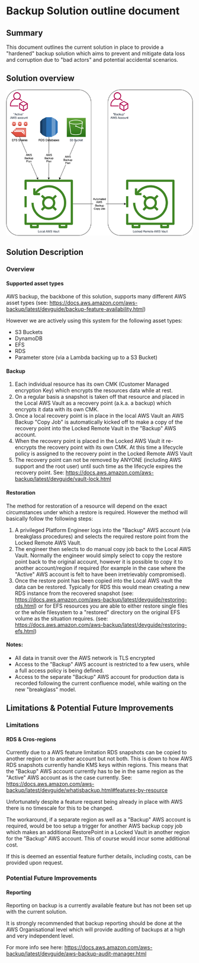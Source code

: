 # Backup Solution outline document


## Summary
This document outlines the current solution in place to provide a "hardened" backup solution which aims to prevent and mitigate data loss and corruption due to "bad actors" and potential accidental scenarios.


## Solution overview
![Solution diagram](./AWSBackupProjectTNG.png)



## Solution Description
### Overview
#### Supported asset types
AWS backup, the backbone of this solution, supports many different AWS asset types (see: https://docs.aws.amazon.com/aws-backup/latest/devguide/backup-feature-availability.html)

However we are actively using this system for the following asset types:
* S3 Buckets
* DynamoDB
* EFS
* RDS
* Parameter store (via a Lambda backing up to a S3 Bucket)

#### Backup
1. Each individual resource has its own CMK (Customer Managed encryption Key) which encrypts the resources data while at rest.
2. On a regular basis a snapshot is taken off that resource and placed in the Local AWS Vault as a recovery point (a.k.a. a backup) which encrypts it data with its own CMK.
3. Once a local recovery point is in place in the local AWS Vault an AWS Backup "Copy Job" is automatically kicked off to make a copy of the recovery point into the Locked Remote Vault in the "Backup" AWS account.
4. When the recovery point is placed in the Locked AWS Vault it re-encrypts the recovery point with its own CMK. At this time a lifecycle policy is assigned to the recovery point in the Locked Remote AWS Vault
4. The recovery point can not be removed by ANYONE (including AWS support and the root user) until such time as the lifecycle expires the recovery point. See: https://docs.aws.amazon.com/aws-backup/latest/devguide/vault-lock.html

#### Restoration
The method for restoration of a resource will depend on the exact circumstances under which a restore is required. However the method will basically follow the following steps:

1. A privileged Platform Engineer logs into the "Backup" AWS account (via breakglass procedures) and selects the required restore point from the Locked Remote AWS Vault.
2. The engineer then selects to do manual copy job back to the Local AWS Vault. Normally the engineer would simply select to copy the restore point back to the original account, however it is possible to copy it to another account/region if required (for example in the case where the "Active" AWS account is felt to have been irretrievably compromised).
3. Once the restore point has been copied into the Local AWS vault the data can be restored. Typically for RDS this would mean creating a new RDS instance from the recovered snapshot (see: https://docs.aws.amazon.com/aws-backup/latest/devguide/restoring-rds.html) or for EFS resources you are able to either restore single files or the whole filesystem to a "restored" directory on the original EFS volume as the situation requires. (see: https://docs.aws.amazon.com/aws-backup/latest/devguide/restoring-efs.html)

#### Notes:
* All data in transit over the AWS network is TLS encrypted
* Access to the "Backup" AWS account is restricted to a few users, while a full access policy is being defined.
* Access to the separate "Backup" AWS account for production data is recorded following the current confluence model, while waiting on the new "breakglass" model.


## Limitations & Potential Future Improvements
### Limitations
#### RDS & Cros-regions
Currently due to a AWS feature limitation RDS snapshots can be copied to another region or to another account but not both. This is down to how AWS RDS snapshots currently handle KMS keys within regions. This means that the "Backup" AWS account currently has to be in the same region as the "Active" AWS account as is the case currently. See: https://docs.aws.amazon.com/aws-backup/latest/devguide/whatisbackup.html#features-by-resource

Unfortunately despite a feature request being already in place with AWS there is no timescale for this to be changed.

The workaround, if a separate region as well as a "Backup" AWS account is required, would be too setup a trigger for another AWS backup copy job which makes an additional RestorePoint in a Locked Vault in another region for the "Backup" AWS account. This of course would incur some additional cost.

If this is deemed an essential feature further details, including costs, can be provided upon request.


### Potential Future Improvements
#### Reporting
Reporting on backup is a currently available feature but has not been set up with the current solution.

It is strongly recommended that backup reporting should be done at the AWS Organisational level which will provide auditing of backups at a high and very independent level.

For more info see here: https://docs.aws.amazon.com/aws-backup/latest/devguide/aws-backup-audit-manager.html
